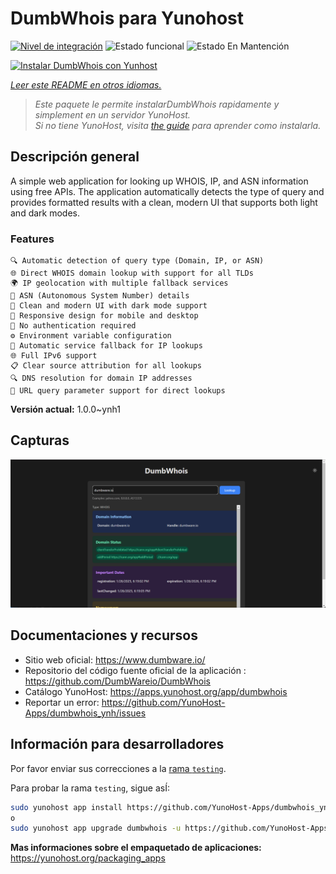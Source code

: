 <!--
Este archivo README esta generado automaticamente<https://github.com/YunoHost/apps/tree/master/tools/readme_generator>
No se debe editar a mano.
-->

# DumbWhois para Yunohost

[![Nivel de integración](https://apps.yunohost.org/badge/integration/dumbwhois)](https://ci-apps.yunohost.org/ci/apps/dumbwhois/)
![Estado funcional](https://apps.yunohost.org/badge/state/dumbwhois)
![Estado En Mantención](https://apps.yunohost.org/badge/maintained/dumbwhois)

[![Instalar DumbWhois con Yunhost](https://install-app.yunohost.org/install-with-yunohost.svg)](https://install-app.yunohost.org/?app=dumbwhois)

*[Leer este README en otros idiomas.](./ALL_README.md)*

> *Este paquete le permite instalarDumbWhois rapidamente y simplement en un servidor YunoHost.*  
> *Si no tiene YunoHost, visita [the guide](https://yunohost.org/install) para aprender como instalarla.*

## Descripción general

A simple web application for looking up WHOIS, IP, and ASN information using free APIs. The application automatically detects the type of query and provides formatted results with a clean, modern UI that supports both light and dark modes.

### Features

    🔍 Automatic detection of query type (Domain, IP, or ASN)
    🌐 Direct WHOIS domain lookup with support for all TLDs
    🌍 IP geolocation with multiple fallback services
    🔢 ASN (Autonomous System Number) details
    🎨 Clean and modern UI with dark mode support
    📱 Responsive design for mobile and desktop
    🚫 No authentication required
    ⚙️ Environment variable configuration
    🔄 Automatic service fallback for IP lookups
    🌐 Full IPv6 support
    📋 Clear source attribution for all lookups
    🔍 DNS resolution for domain IP addresses
    🔗 URL query parameter support for direct lookups


**Versión actual:** 1.0.0~ynh1

## Capturas

![Captura de DumbWhois](./doc/screenshots/screenshot.png)

## Documentaciones y recursos

- Sitio web oficial: <https://www.dumbware.io/>
- Repositorio del código fuente oficial de la aplicación : <https://github.com/DumbWareio/DumbWhois>
- Catálogo YunoHost: <https://apps.yunohost.org/app/dumbwhois>
- Reportar un error: <https://github.com/YunoHost-Apps/dumbwhois_ynh/issues>

## Información para desarrolladores

Por favor enviar sus correcciones a la [rama `testing`](https://github.com/YunoHost-Apps/dumbwhois_ynh/tree/testing).

Para probar la rama `testing`, sigue asÍ:

```bash
sudo yunohost app install https://github.com/YunoHost-Apps/dumbwhois_ynh/tree/testing --debug
o
sudo yunohost app upgrade dumbwhois -u https://github.com/YunoHost-Apps/dumbwhois_ynh/tree/testing --debug
```

**Mas informaciones sobre el empaquetado de aplicaciones:** <https://yunohost.org/packaging_apps>
